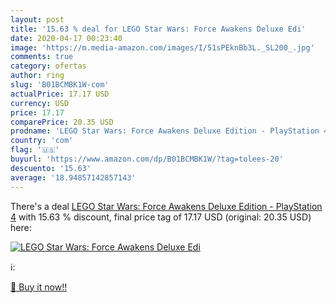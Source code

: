 ```yaml
---
layout: post
title: '15.63 % deal for LEGO Star Wars: Force Awakens Deluxe Edi'
date: 2020-04-17 00:23:40
image: 'https://m.media-amazon.com/images/I/51sPEknBb3L._SL200_.jpg'
comments: true
category: ofertas
author: ring
slug: 'B01BCMBK1W-com'
actualPrice: 17.17 USD
currency: USD
price: 17.17
comparePrice: 20.35 USD
prodname: 'LEGO Star Wars: Force Awakens Deluxe Edition - PlayStation 4'
country: 'com'
flag: '🇺🇸'
buyurl: 'https://www.amazon.com/dp/B01BCMBK1W/?tag=tolees-20'
descuento: '15.63'
average: '18.94857142857143'
---
```


There's a deal [LEGO Star Wars: Force Awakens Deluxe Edition - PlayStation 4](https://www.amazon.com/dp/B01BCMBK1W/?tag=tolees-20)  with  15.63 % discount, final price tag of  17.17 USD (original: 20.35 USD) here:

[![LEGO Star Wars: Force Awakens Deluxe Edi](https://m.media-amazon.com/images/I/51sPEknBb3L._SL200_.jpg)](https://www.amazon.com/dp/B01BCMBK1W/?tag=tolees-20)

ℹ️:


[🛒 Buy it now!!](https://www.amazon.com/dp/B01BCMBK1W/?tag=tolees-20)
